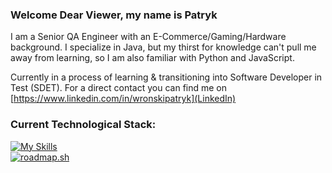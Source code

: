 ### Welcome Dear Viewer, my name is Patryk
I am a Senior QA Engineer with an E-Commerce/Gaming/Hardware background. I specialize in Java, but my thirst for knowledge can't pull me away from learning, so I am also familiar with Python and JavaScript.  
  
Currently in a process of learning & transitioning into Software Developer in Test (SDET). For a direct contact you can find me on [https://www.linkedin.com/in/wronskipatryk](LinkedIn)

### Current Technological Stack:
[![My Skills](https://skillicons.dev/icons?i=java,idea,gradle,selenium,azure,jenkins,postman&theme=light)](https://skillicons.dev)  
[![roadmap.sh](https://api.roadmap.sh/v1-badge/tall/643c2477e2725773748f30ed?variant=dark&roadmaps=backend%2Cjava%2Cqa)](https://roadmap.sh)


<!--
**wronskipatryk/wronskipatryk** is a ✨ _special_ ✨ repository because its `README.md` (this file) appears on your GitHub profile.

Here are some ideas to get you started:

- 🔭 I’m currently working on ...
- 🌱 I’m currently learning ...
- 👯 I’m looking to collaborate on ...
- 🤔 I’m looking for help with ...
- 💬 Ask me about ...
- 📫 How to reach me: ...
- 😄 Pronouns: ...
- ⚡ Fun fact: ...
-->
